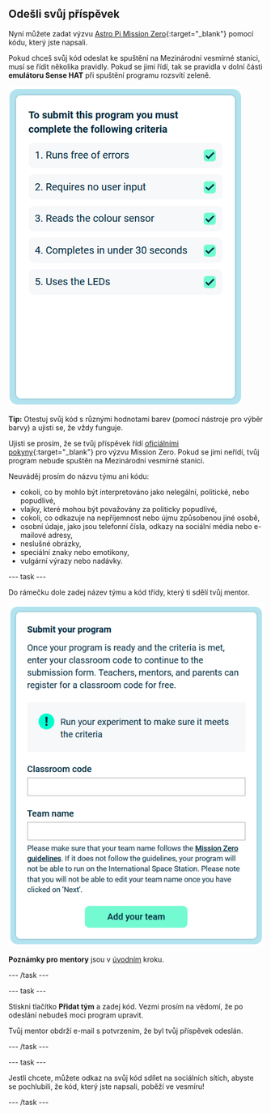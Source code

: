 ## Odešli svůj příspěvek

Nyní můžete zadat výzvu [Astro Pi Mission Zero](https://astro-pi.org/mission-zero){:target="_blank"} pomocí kódu, který jste napsali.

Pokud chceš svůj kód odeslat ke spuštění na Mezinárodní vesmírné stanici, musí se řídit několika pravidly. Pokud se jimi řídí, tak se pravidla v dolní části **emulátoru Sense HAT** při spuštění programu rozsvítí zeleně.

![Stránka výzvy Mission Zero zobrazující kritéria pro odeslání.](images/rules.png)

**Tip:** Otestuj svůj kód s různými hodnotami barev (pomocí nástroje pro výběr barvy) a ujisti se, že vždy funguje.

Ujisti se prosím, že se tvůj příspěvek řídí [oficiálními pokyny](https://astro-pi.org/mission-zero/guidelines){:target="_blank"} pro výzvu Mission Zero. Pokud se jimi neřídí, tvůj program nebude spuštěn na Mezinárodní vesmírné stanici.

Neuváděj prosím do názvu týmu ani kódu:

+ cokoli, co by mohlo být interpretováno jako nelegální, politické, nebo popudlivé,
+ vlajky, které mohou být považovány za politicky popudlivé,
+ cokoli, co odkazuje na nepříjemnost nebo újmu způsobenou jiné osobě,
+ osobní údaje, jako jsou telefonní čísla, odkazy na sociální média nebo e-mailové adresy,
+ neslušné obrázky,
+ speciální znaky nebo emotikony,
+ vulgární výrazy nebo nadávky.

--- task ---

Do rámečku dole zadej název týmu a kód třídy, který ti sdělí tvůj mentor.

![Formulář pro odeslání kódu s názvem týmu a kódem třídy](images/submission.png)

**Poznámky pro mentory** jsou v [úvodním](https://projects.raspberrypi.org/en/projects/astro-pi-mission-zero/0) kroku.

--- /task ---

--- task ---

Stiskni tlačítko **Přidat tým** a zadej kód. Vezmi prosím na vědomí, že po odeslání nebudeš moci program upravit.

Tvůj mentor obdrží e-mail s potvrzením, že byl tvůj příspěvek odeslán.

--- /task ---

--- task ---

Jestli chcete, můžete odkaz na svůj kód sdílet na sociálních sítích, abyste se pochlubili, že kód, který jste napsali, poběží ve vesmíru!

--- /task ---
